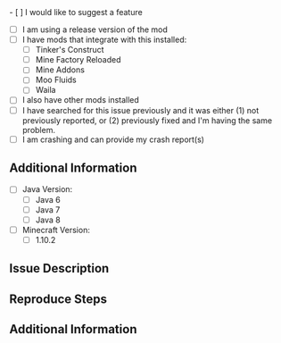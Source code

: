 <!-- MAKE YOUR ISSUE TITLE CLEAR -->
<!-- DESCRIBE YOUR ISSUE THE BEST YOU CAN -->
<!-->
<!-- DO NOT DELETE THE CONTENT ON THIS PAGE. FILL OUT ENTIRELY -->
<!-- PLEASE TICK THE CHECKBOXES BY REPLACING THE "[ ]" WITH "[x]" -->
<!-->
- [ ] I would like to suggest a feature <!-- IF YOU SELECT THIS IGNORE ALL OTHER QUESTIONS AND GO STRAIGHT TO DESCRIPTION -->
- [ ] I am using a release version of the mod
- [ ] I have mods that integrate with this installed:
     - [ ] Tinker's Construct
     - [ ] Mine Factory Reloaded
     - [ ] Mine Addons
     - [ ] Moo Fluids
     - [ ] Waila
- [ ] I also have other mods installed
- [ ] I have searched for this issue previously and it was either (1) not previously reported, or (2) previously fixed and I'm having the same problem.
- [ ] I am crashing and can provide my crash report(s)
<!-->
<!-- ADDITIONAL INFORMATION - This is optional, but can help find the problem faster -->
## Additional Information
- [ ] Java Version:
     - [ ] Java 6
     - [ ] Java 7
     - [ ] Java 8
- [ ] Minecraft Version:
     - [ ] 1.10.2

<!-- ISSUE DESCRIPTION - Please describe the issue in detail. -->
<!-- If possible refer the Forge Version, the version of the mods refered in "I have mods that integrate with this installed" -->
<!-- and if it is being used on a public modpack the name or link for that pack. -->
## Issue Description


<!-- REPRODUCE STEPS - Please describe how I can reproduce this issue below ## Reproduce Steps. -->
## Reproduce Steps


<!-- ADDITIONAL INFORMATION - Please post any crash reports, screenshots, etc. here. (use Pastebin or Imgur accordingly) -->
## Additional Information

